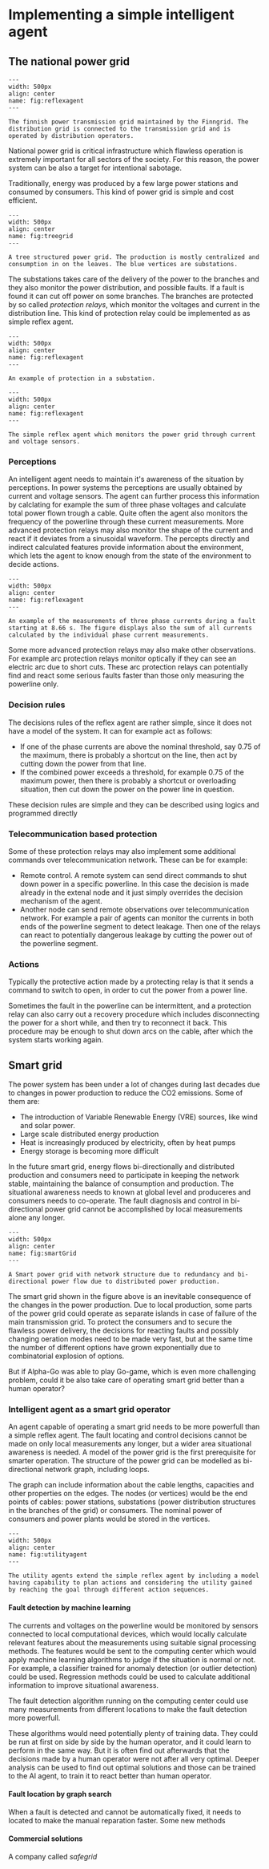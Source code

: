 Implementing a simple intelligent agent
================

## The national power grid

```{figure} figures/Kantaverkko.png
---
width: 500px
align: center
name: fig:reflexagent
---

The finnish power transmission grid maintained by the Finngrid. The distribution grid is connected to the transmission grid and is operated by distribution operators.
```

National power grid is critical infrastructure which flawless operation is extremely important for all sectors of the society. For this reason, the power system can be also a target for intentional sabotage. 

Traditionally, energy was produced by a few large power stations and consumed by consumers. This kind of power grid is simple and cost efficient. 

```{figure} figures/TreeGrid.svg
---
width: 500px
align: center
name: fig:treegrid
---

A tree structured power grid. The production is mostly centralized and consumption in on the leaves. The blue vertices are substations.
```

The substations takes care of the delivery of the power to the branches and they also monitor the power distribution, and possible faults. If a fault is found it can cut off power on some branches. The branches are protected by so called *protection relays*, which monitor the voltages and current in the distribution line. This kind of protection relay could be implemented as as simple reflex agent. 

```{figure} figures/protectionRelays.png
---
width: 500px
align: center
name: fig:reflexagent
---

An example of protection in a substation.
```


```{figure} figures/reflex_agents.png
---
width: 500px
align: center
name: fig:reflexagent
---

The simple reflex agent which monitors the power grid through current and voltage sensors.
```

### Perceptions

An intelligent agent needs to maintain it's awareness of the situation by perceptions. In power systems the perceptions are usually obtained by current and voltage sensors. The agent can further process this information by calclating for example the sum of three phase voltages and calculate total power flown trough a cable. Quite often the agent also monitors the frequency of the powerline through these current measurements. More advanced protection relays may also monitor the shape of the current and react if it deviates from a sinusoidal waveform. The percepts directly and indirect calculated features provide information about the environment, which lets the agent to know enough from the state of the environment to decide actions. 

```{figure} figures/PV_system_fault.svg
---
width: 500px
align: center
name: fig:reflexagent
---

An example of the measurements of three phase currents during a fault starting at 8.66 s. The figure displays also the sum of all currents calculated by the individual phase current measurements. 
```

Some more advanced protection relays may also make other observations. For example arc protection relays monitor optically if they can see an electric arc due to short cuts. These arc protection relays can potentially find and react some serious faults faster than those only measuring the powerline only.

### Decision rules
The decisions rules of the reflex agent are rather simple, since it does not have a model of the system. It can for example act as follows:

  - If one of the phase currents are above the nominal threshold, say 0.75 of the maximum, there is probably a shortcut on the line, then act by cutting down the power from that line.
  - If the combined power exceeds a threshold, for example 0.75 of the maximum power, then there is probably a shortcut or overloading situation, then cut down the power on the power line in question.
  
These decision rules are simple and they can be described using logics and programmed directly 
  

### Telecommunication based protection

Some of these protection relays may also implement some additional commands over telecommunication network. These can be for example:

 - Remote control. A remote system can send direct commands to shut down power in a specific powerline. In this case the decision is made already in the extenal node and it just simply overrides the decision mechanism of the agent.
 - Another node can send remote observations over telecommunication network. For example a pair of agents can monitor the currents in both ends of the powerline segment to detect leakage. Then one of the relays can react to potentially dangerous leakage by cutting the power out of the powerline segment.
 
### Actions
Typically the protective action made by a protecting relay is that it sends a command to switch to open, in order to cut the power from a power line. 

Sometimes the fault in the powerline can be intermittent, and a protection relay can also carry out a recovery procedure which includes disconnecting the power for a short while, and then try to reconnect it back. This procedure may be enough to shut down arcs on the cable, after which the system starts working again.


## Smart grid

The power system has been under a lot of changes during last decades due to changes in power production to reduce the CO2 emissions. Some of them are:

 - The introduction of Variable Renewable Energy (VRE) sources, like wind and solar power.
 - Large scale distributed energy production
 - Heat is increasingly produced by electricity, often by heat pumps
 - Energy storage is becoming more difficult
 
In the future smart grid, energy flows bi-directionally and distributed production and consumers need to participate in keeping the network stable, maintaining the balance of consumption and production. The situational awareness needs to known at global level and produceres and consumers needs to co-operate. The fault diagnosis and control in bi-directional power grid cannot be accomplished by local measurements alone any longer.


```{figure} figures/SmartNetwork.svg
---
width: 500px
align: center
name: fig:smartGrid
---

A Smart power grid with network structure due to redundancy and bi-directional power flow due to distributed power production.
```

The smart grid shown in the figure above is an inevitable consequence of the changes in the power production. Due to local production, some parts of the power grid could operate as separate islands in case of failure of the main transmission grid. To protect the consumers and to secure the flawless power delivery, the decisions for reacting faults and possibly changing oeration modes need to be made very fast, but at the same time the number of different options have grown exponentially due to combinatorial explosion of options. 

But if Alpha-Go was able to play Go-game, which is even more challenging problem, could it be also take care of operating smart grid better than a human operator?

### Intelligent agent as a smart grid operator

An agent capable of operating a smart grid needs to be more powerfull than a simple reflex agent. The fault locating and control decisions cannot be made on only local measurements any longer, but a wider area situational awareness is needed. A model of the power grid is the first prerequisite for smarter operation. The structure of the power grid can be modelled as bi-directional network graph, including loops. 

The graph can include information about the cable lengths, capacities and other properties on the edges. The nodes (or vertices) would be the end points of cables: power stations, substations (power distribution structures in the branches of the grid) or consumers. The nominal power of consumers and power plants would be stored in the vertices. 

```{figure} figures/utility_agents.png
---
width: 500px
align: center
name: fig:utilityagent
---

The utility agents extend the simple reflex agent by including a model having capability to plan actions and considering the utility gained by reaching the goal through different action sequences.
```


#### Fault detection by machine learning
The currents and voltages on the powerline would be monitored by sensors connected to local computational devices, which would locally calculate relevant features about the measurements using suitable signal processing methods. The features would be sent to the computing center which would apply machine learning algorithms to judge if the situation is normal or not. For example, a classifier trained for anomaly detection (or outlier detection) could be used. Regression methods could be used to calculate additional information to improve situational awareness. 

The fault detection algorithm running on the computing center could use many measurements from different locations to make the fault detection more powerfull.

These algorithms would need potentially plenty of training data. They could be run at first on side by side by the human operator, and it could learn to perform in the same way. But it is often find out afterwards that the decisions made by a human operator were not after all very optimal. Deeper analysis can be used to find out optimal solutions and those can be trained to the AI agent, to train it to react better than human operator. 

#### Fault location by graph search 
When a fault is detected and cannot be automatically fixed, it needs to located to make the manual reparation faster.  Some new methods 

#### Commercial solutions
A company called *safegrid*



